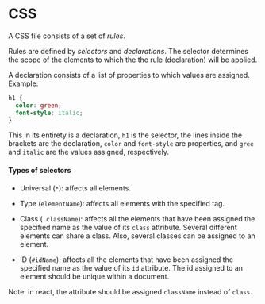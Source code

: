 # CSS

A CSS file consists of a set of *rules*.

Rules are defined by *selectors* and *declarations*. The selector determines the scope of the elements to which the the rule (declaration) will be applied.

A declaration consists of a list of properties to which values are assigned. Example:

```css
h1 {
  color: green;
  font-style: italic;
}
```

This in its entirety is a declaration, `h1` is the selector, the lines inside the brackets are the declaration, `color` and `font-style` are properties, and `gree` and `italic` are the values assigned, respectively.

#### Types of selectors

* Universal (`*`): affects all elements.

* Type (`elementName`): affects all elements with the specified tag.

* Class (`.className`): affects all the elements that have been assigned the specified name as the value of its `class` attribute. Several different elements can share a class. Also, several classes can be assigned to an element.

* ID (`#idName`): affects all the elements that have been assigned the specified name as the value of its `id` attribute. The id assigned to an element should be unique within a document.

Note: in react, the attribute should be assigned `className` instead of `class`.
